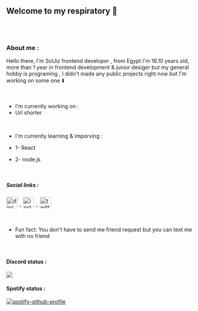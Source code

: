 ## Welcome to my respiratory :handshake:
 
 <br/>
  <br/>

 ### **About me** :
Hello there, I'm SoUiz frontend developer ,
 from Egypt I'm 16.10 years old, more than 1 year in frontend development & junior desiger but my general hobby is programing , 
 I didn't made any public projects right now but I'm working on some one :arrow_down: 

<br/>

- I'm currently working on : 
 - Url shorter


<br/>

- I'm currently learning & imporving :

- 1- React
- 2- node.js
<br/>

##### Social links :
[<img src='https://cdn.jsdelivr.net/npm/simple-icons@3.0.1/icons/discord.svg' alt='discord' height='30'>](https://discord.com/users/779536788058013697)  -  [<img src='https://cdn.jsdelivr.net/npm/simple-icons@3.0.1/icons/instagram.svg' alt='instagram' height='30'>](https://www.instagram.com/X2_69x/) -  [<img src='https://cdn.jsdelivr.net/npm/simple-icons@3.0.1/icons/twitter.svg' alt='twitter' height='30'>](https://twitter.com/sir69) 

<br/>

-  Fun fact: You don't have to send me friend request but you can text me with no friend
<br/>


   ####  Discord status :

<img src="https://discord.c99.nl/widget/theme-4/779536788058013697.png">
  

<br/>

####  Spotify status :

[![spotify-github-profile](https://spotify-github-profile.vercel.app/api/view?uid=fd00ebq4g3806ufgyc7sv0o5e&cover_image=true&theme=default)](https://github.com/iiSoUlz/spotify-github-profile)



